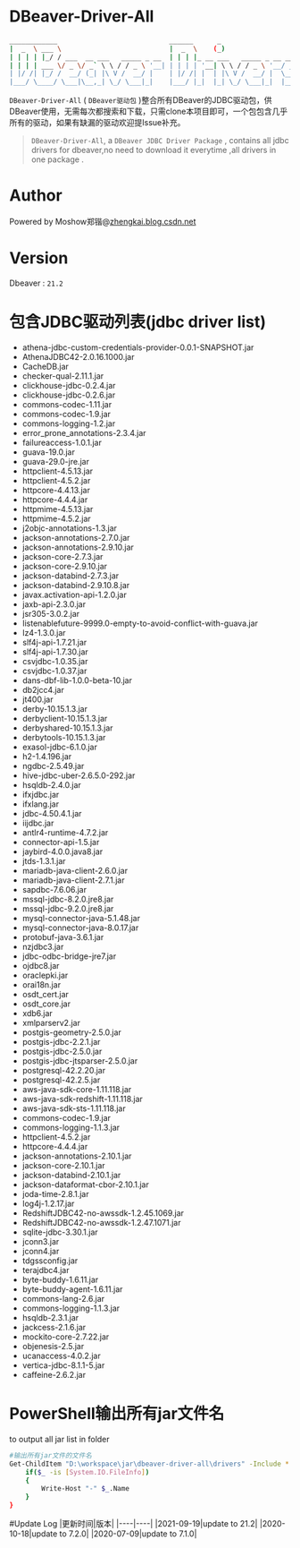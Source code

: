 # DBeaver-Driver-All
```bash
____________                            ______      _                    
|  _  \ ___ \                           |  _  \    (_)                   
| | | | |_/ / ___  __ ___   _____ _ __  | | | |_ __ ___   _____ _ __ ___ 
| | | | ___ \/ _ \/ _` \ \ / / _ \ '__| | | | | '__| \ \ / / _ \ '__/ __|
| |/ /| |_/ /  __/ (_| |\ V /  __/ |    | |/ /| |  | |\ V /  __/ |  \__ \
|___/ \____/ \___|\__,_| \_/ \___|_|    |___/ |_|  |_| \_/ \___|_|  |___/
```
`DBeaver-Driver-All` ( `DBeaver驱动包` )整合所有DBeaver的JDBC驱动包，供DBeaver使用，无需每次都搜索和下载，只需clone本项目即可，一个包包含几乎所有的驱动，如果有缺漏的驱动欢迎提Issue补充。

>`DBeaver-Driver-All`, a `DBeaver JDBC Driver Package` , contains all jdbc drivers for dbeaver,no need to download it everytime ,all drivers in one package .

# Author
Powered by Moshow郑锴@[zhengkai.blog.csdn.net](http://zhengkai.blog.csdn.net)

# Version
Dbeaver : `21.2` 

# 包含JDBC驱动列表(jdbc driver list)
- athena-jdbc-custom-credentials-provider-0.0.1-SNAPSHOT.jar
- AthenaJDBC42-2.0.16.1000.jar
- CacheDB.jar
- checker-qual-2.11.1.jar
- clickhouse-jdbc-0.2.4.jar
- clickhouse-jdbc-0.2.6.jar
- commons-codec-1.11.jar
- commons-codec-1.9.jar
- commons-logging-1.2.jar
- error_prone_annotations-2.3.4.jar
- failureaccess-1.0.1.jar
- guava-19.0.jar
- guava-29.0-jre.jar
- httpclient-4.5.13.jar
- httpclient-4.5.2.jar
- httpcore-4.4.13.jar
- httpcore-4.4.4.jar
- httpmime-4.5.13.jar
- httpmime-4.5.2.jar
- j2objc-annotations-1.3.jar
- jackson-annotations-2.7.0.jar
- jackson-annotations-2.9.10.jar
- jackson-core-2.7.3.jar
- jackson-core-2.9.10.jar
- jackson-databind-2.7.3.jar
- jackson-databind-2.9.10.8.jar
- javax.activation-api-1.2.0.jar
- jaxb-api-2.3.0.jar
- jsr305-3.0.2.jar
- listenablefuture-9999.0-empty-to-avoid-conflict-with-guava.jar
- lz4-1.3.0.jar
- slf4j-api-1.7.21.jar
- slf4j-api-1.7.30.jar
- csvjdbc-1.0.35.jar
- csvjdbc-1.0.37.jar
- dans-dbf-lib-1.0.0-beta-10.jar
- db2jcc4.jar
- jt400.jar
- derby-10.15.1.3.jar
- derbyclient-10.15.1.3.jar
- derbyshared-10.15.1.3.jar
- derbytools-10.15.1.3.jar
- exasol-jdbc-6.1.0.jar
- h2-1.4.196.jar
- ngdbc-2.5.49.jar
- hive-jdbc-uber-2.6.5.0-292.jar
- hsqldb-2.4.0.jar
- ifxjdbc.jar
- ifxlang.jar
- jdbc-4.50.4.1.jar
- iijdbc.jar
- antlr4-runtime-4.7.2.jar
- connector-api-1.5.jar
- jaybird-4.0.0.java8.jar
- jtds-1.3.1.jar
- mariadb-java-client-2.6.0.jar
- mariadb-java-client-2.7.1.jar
- sapdbc-7.6.06.jar
- mssql-jdbc-8.2.0.jre8.jar
- mssql-jdbc-9.2.0.jre8.jar
- mysql-connector-java-5.1.48.jar
- mysql-connector-java-8.0.17.jar
- protobuf-java-3.6.1.jar
- nzjdbc3.jar
- jdbc-odbc-bridge-jre7.jar
- ojdbc8.jar
- oraclepki.jar
- orai18n.jar
- osdt_cert.jar
- osdt_core.jar
- xdb6.jar
- xmlparserv2.jar
- postgis-geometry-2.5.0.jar
- postgis-jdbc-2.2.1.jar
- postgis-jdbc-2.5.0.jar
- postgis-jdbc-jtsparser-2.5.0.jar
- postgresql-42.2.20.jar
- postgresql-42.2.5.jar
- aws-java-sdk-core-1.11.118.jar
- aws-java-sdk-redshift-1.11.118.jar
- aws-java-sdk-sts-1.11.118.jar
- commons-codec-1.9.jar
- commons-logging-1.1.3.jar
- httpclient-4.5.2.jar
- httpcore-4.4.4.jar
- jackson-annotations-2.10.1.jar
- jackson-core-2.10.1.jar
- jackson-databind-2.10.1.jar
- jackson-dataformat-cbor-2.10.1.jar
- joda-time-2.8.1.jar
- log4j-1.2.17.jar
- RedshiftJDBC42-no-awssdk-1.2.45.1069.jar
- RedshiftJDBC42-no-awssdk-1.2.47.1071.jar
- sqlite-jdbc-3.30.1.jar
- jconn3.jar
- jconn4.jar
- tdgssconfig.jar
- terajdbc4.jar
- byte-buddy-1.6.11.jar
- byte-buddy-agent-1.6.11.jar
- commons-lang-2.6.jar
- commons-logging-1.1.3.jar
- hsqldb-2.3.1.jar
- jackcess-2.1.6.jar
- mockito-core-2.7.22.jar
- objenesis-2.5.jar
- ucanaccess-4.0.2.jar
- vertica-jdbc-8.1.1-5.jar
- caffeine-2.6.2.jar


# PowerShell输出所有jar文件名
to output all jar list in folder
```bash
#输出所有jar文件的文件名
Get-ChildItem "D:\workspace\jar\dbeaver-driver-all\drivers" -Include *.jar -Recurse -Force| ForEach-Object -Process{
    if($_ -is [System.IO.FileInfo])
    {
        Write-Host "-" $_.Name
    }
}
```

#Update Log
|更新时间|版本|
|----|----|
|2021-09-19|update to 21.2|
|2020-10-18|update to 7.2.0|
|2020-07-09|update to 7.1.0|

